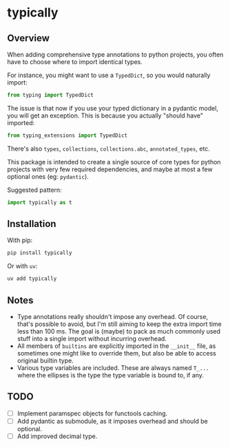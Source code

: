# typically

## Overview

When adding comprehensive type annotations to python projects, you often have to choose where to import identical types.

For instance, you might want to use a `TypedDict`, so you would naturally import:

```python
from typing import TypedDict
```

The issue is that now if you use your typed dictionary in a pydantic model, you will get an exception. This is because you actually "should have" imported:

```python
from typing_extensions import TypedDict
```

There's also `types`, `collections`, `collections.abc`, `annotated_types`, etc.

This package is intended to create a single source of core types for python projects with very few required dependencies, and maybe at most a few optional ones (eg: `pydantic`).

Suggested pattern:

```python
import typically as t
```

## Installation

With pip:

```sh
pip install typically
```

Or with `uv`:

```sh
uv add typically
```

## Notes

- Type annotations really shouldn't impose any overhead. Of course, that's possible to avoid, but I'm still aiming to keep the extra import time less than 100 ms. The goal is (maybe) to pack as much commonly used stuff into a single import without incurring overhead.
- All members of `builtins` are explicitly imported in the `__init__` file, as sometimes one might like to override them, but also be able to access original builtin type. 
- Various type variables are included. These are always named `T_...` where the ellipses is the type the type variable is bound to, if any.


## TODO

- [ ] Implement paramspec objects for functools caching.
- [ ] Add pydantic as submodule, as it imposes overhead and should be optional.
- [ ] Add improved decimal type.